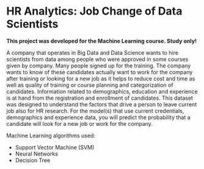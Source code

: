 # HR Analytics: Job Change of Data Scientists

**This project was developed for the Machine Learning course. Study only!**

A company that operates in Big Data and Data Science wants to hire scientists from
data among people who were approved in some courses given by
company. Many people signed up for the training. The company wants to know
of these candidates actually want to work for the company after training or
looking for a new job as it helps to reduce cost and time as well as
quality of training or course planning and categorization of candidates.
Information related to demographics, education and experience is at hand
from the registration and enrollment of candidates.
This dataset was designed to understand the factors that drive a
person to leave current job also for HR research. For the model(s) that
use current credentials, demographics and experience data, you will predict the
probability that a candidate will look for a new job or work for the company.

Machine Learning algorithms used:
- Support Vector Machine (SVM)
- Neural Networks
- Decision Tree
